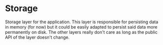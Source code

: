 # Storage

Storage layer for the application. This layer is responsible for persisting
data in memory (for now) but it could be easily adapted to persist said data 
more permanently on disk. The other layers really don't care as long as the 
public API of the layer doesn't change.